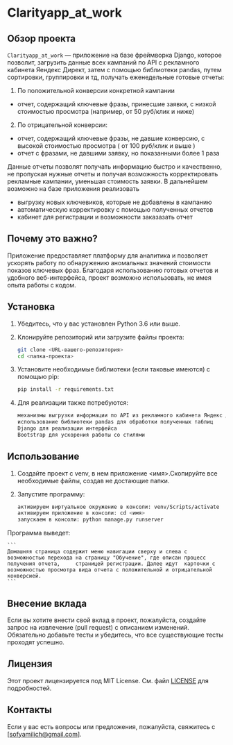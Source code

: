 # Clarityapp_at_work

## Обзор проекта

`Clarityapp_at_work` — приложение на базе фреймворка Django, которое позволит, загрузить данные всех кампаний по API с рекламного кабинета Яендекс Директ, затем с помощью библиотеки pandas, путем сортировки, группировки и тд, получать еженедельные готовые отчеты:
1) По положительной конверсии конкретной кампании
- отчет, содержащий ключевые фразы, принесшие заявки, с низкой стоимостью просмотра (например, от 50 руб/клик и ниже)
2) По отрицательной конверсии:
- отчет, содержащий ключевые фразы, не давшие конверсию, с высокой стоимостью просмотра ( от 100 руб/клик и выше ) 
- отчет с фразами, не давшими заявку, но показанными более 1 раза

Данные отчеты позволят получать информацию быстро и качественно, не пропуская нужные отчеты и получая возможность корректировать рекламные кампании, уменьшая стоимость заявки. В дальнейшем возможно на базе приложения реализовать
- выгрузку новых ключевиков, которые не добавлены в кампанию
- автоматическую корректировку с помощью полученных отчетов
- кабинет для регистрации и возможности заказазать отчет

## Почему это важно?

Приложение предоставляет платформу для аналитика и позволяет ускорять работу по обнаружению аномальных значений стоимости показов ключевых фраз. Благодаря использованию готовых отчетов и удобного веб-интерфейса, проект возможно использовать, не имея опыта работы с кодом.

## Установка

1. Убедитесь, что у вас установлен Python 3.6 или выше.

2. Клонируйте репозиторий или загрузите файлы проекта:

    ```sh
    git clone <URL-вашего-репозитория>
    cd <папка-проекта>
    ```

3. Установите необходимые библиотеки (если таковые имеются) с помощью pip:

    ```sh
    pip install -r requirements.txt
    ```
4. Для реализации также потребуются:

    ```sh
    механизмы выгрузки информации по API из рекламного кабинета Яндекс Директ
    использование библиотеки pandas для обработки полученных таблиц
    Django для реализации интерфейса
    Bootstrap для ускорения работы со стилями
    ```

## Использование

1. Создайте проект с venv, в нем приложение <имя>.Скопируйте все необходимые файлы, создав не достающие папки.

2. Запустите программу:

    ```sh
    активируем виртуальное окружение в консоли: venv/Scripts/activate
    активируем приложение в консоли: cd <имя>
    запускаем в консоли: python manage.py runserver
    ```



Программа выведет:

    ```
    Домашняя страница содержит меню навигации сверху и слева с возможностью перехода на страницу "Обучение", где описан процесс получения отчета,     страницей регистрации. Далее идут  карточки с возможностью просмотра вида отчета с положительной и отрицательной конверсией.
    ```


## Внесение вклада

Если вы хотите внести свой вклад в проект, пожалуйста, создайте запрос на извлечение (pull request) с описанием изменений. Обязательно добавьте тесты и убедитесь, что все существующие тесты проходят успешно.

## Лицензия

Этот проект лицензируется под MIT License. См. файл [LICENSE](LICENSE) для подробностей.

## Контакты

Если у вас есть вопросы или предложения, пожалуйста, свяжитесь с [sofyamilich@gmail.com].

